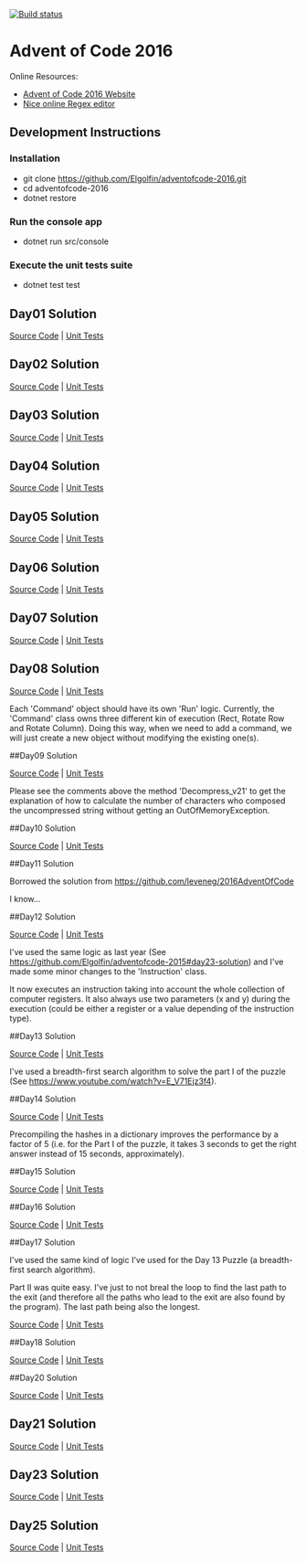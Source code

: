 [![Build status](https://ci.appveyor.com/api/projects/status/owqenrdfs8pd1hwe?svg=true)](https://ci.appveyor.com/project/Elgolfin/adventofcode-2016)

# Advent of Code 2016

Online Resources:
- [Advent of Code 2016 Website][l1]
- [Nice online Regex editor][regex101]

## Development Instructions
### Installation
- git clone https://github.com/Elgolfin/adventofcode-2016.git
- cd adventofcode-2016 
- dotnet restore

### Run the console app
- dotnet run src/console

### Execute the unit tests suite
- dotnet test test

## Day01 Solution

[Source Code][Day01SC] | 
[Unit Tests][Day01UT]

## Day02 Solution

[Source Code][Day02SC] | 
[Unit Tests][Day02UT]

## Day03 Solution

[Source Code][Day03SC] | 
[Unit Tests][Day03UT]

## Day04 Solution

[Source Code][Day04SC] | 
[Unit Tests][Day04UT]

## Day05 Solution

[Source Code][Day05SC] | 
[Unit Tests][Day05UT]

## Day06 Solution

[Source Code][Day06SC] | 
[Unit Tests][Day06UT]

## Day07 Solution

[Source Code][Day07SC] | 
[Unit Tests][Day07UT]

## Day08 Solution

[Source Code][Day08SC] | 
[Unit Tests][Day08UT]

Each 'Command' object should have its own 'Run' logic. Currently, the 'Command' class owns three different kin of execution (Rect, Rotate Row and Rotate Column). Doing this way, when we need to add a command, we will just create a new object without modifying the existing one(s).

##Day09 Solution

[Source Code][Day09SC] | 
[Unit Tests][Day09UT]

Please see the comments above the method 'Decompress_v21' to get the explanation of how to calculate the number of characters who composed the uncompressed string without getting an OutOfMemoryException.

##Day10 Solution

[Source Code][Day10SC] | 
[Unit Tests][Day10UT]

##Day11 Solution

Borrowed the solution from https://github.com/leveneg/2016AdventOfCode

I know...

##Day12 Solution

[Source Code][Day12SC] | 
[Unit Tests][Day12UT]

I've used the same logic as last year (See https://github.com/Elgolfin/adventofcode-2015#day23-solution) and I've made some minor changes to the 'Instruction' class.

It now executes an instruction taking into account the whole collection of computer registers.
It also always use two parameters (x and y) during the execution (could be either a register or a value depending of the instruction type).

##Day13 Solution

[Source Code][Day13SC] | 
[Unit Tests][Day13UT]

I've used a breadth-first search algorithm to solve the part I of the puzzle (See https://www.youtube.com/watch?v=E_V71Ejz3f4).

##Day14 Solution

[Source Code][Day14SC] | 
[Unit Tests][Day14UT]

Precompiling the hashes in a dictionary improves the performance by a factor of 5 (i.e. for the Part I of the puzzle, it takes 3 seconds to get the right answer instead of 15 seconds, approximately).

##Day15 Solution

[Source Code][Day15SC] | 
[Unit Tests][Day15UT]

##Day16 Solution

[Source Code][Day16SC] | 
[Unit Tests][Day16UT]

##Day17 Solution

I've used the same kind of logic I've used for the Day 13 Puzzle (a breadth-first search algorithm).

Part II was quite easy. I've just to not breal the loop to find the last path to the exit
(and therefore all the paths who lead to the exit are also found by the program).
The last path being also the longest.

[Source Code][Day17SC] | 
[Unit Tests][Day17UT]

##Day18 Solution

[Source Code][Day18SC] | 
[Unit Tests][Day18UT]

##Day20 Solution

[Source Code][Day20SC] | 
[Unit Tests][Day20UT]

## Day21 Solution

[Source Code][Day21SC] | 
[Unit Tests][Day21UT]

## Day23 Solution

[Source Code][Day23SC] | 
[Unit Tests][Day23UT]

## Day25 Solution

[Source Code][Day25SC] | 
[Unit Tests][Day25UT]


[l1]:http://adventofcode.com/
[l2]:https://msdn.microsoft.com/en-CA/library/bb383977.aspx
[regex101]:https://regex101.com/

[Day01SC]:https://github.com/Elgolfin/adventofcode-2016/blob/master/src/AdventOfCode2016/Day01.cs
[Day02SC]:https://github.com/Elgolfin/adventofcode-2016/blob/master/src/AdventOfCode2016/Day02.cs
[Day03SC]:https://github.com/Elgolfin/adventofcode-2016/blob/master/src/AdventOfCode2016/Day03.cs
[Day04SC]:https://github.com/Elgolfin/adventofcode-2016/blob/master/src/AdventOfCode2016/Day04.cs
[Day05SC]:https://github.com/Elgolfin/adventofcode-2016/blob/master/src/AdventOfCode2016/Day05.cs
[Day06SC]:https://github.com/Elgolfin/adventofcode-2016/blob/master/src/AdventOfCode2016/Day06.cs
[Day07SC]:https://github.com/Elgolfin/adventofcode-2016/blob/master/src/AdventOfCode2016/Day07.cs
[Day08SC]:https://github.com/Elgolfin/adventofcode-2016/blob/master/src/AdventOfCode2016/Day08.cs
[Day09SC]:https://github.com/Elgolfin/adventofcode-2016/blob/master/src/AdventOfCode2016/Day09.cs
[Day10SC]:https://github.com/Elgolfin/adventofcode-2016/blob/master/src/AdventOfCode2016/Day10.cs
[Day11SC]:https://github.com/Elgolfin/adventofcode-2016/blob/master/src/AdventOfCode2016/Day11.cs
[Day12SC]:https://github.com/Elgolfin/adventofcode-2016/blob/master/src/AdventOfCode2016/Day12.cs
[Day13SC]:https://github.com/Elgolfin/adventofcode-2016/blob/master/src/AdventOfCode2016/Day13.cs
[Day14SC]:https://github.com/Elgolfin/adventofcode-2016/blob/master/src/AdventOfCode2016/Day14.cs
[Day15SC]:https://github.com/Elgolfin/adventofcode-2016/blob/master/src/AdventOfCode2016/Day15.cs
[Day16SC]:https://github.com/Elgolfin/adventofcode-2016/blob/master/src/AdventOfCode2016/Day16.cs
[Day17SC]:https://github.com/Elgolfin/adventofcode-2016/blob/master/src/AdventOfCode2016/Day17.cs
[Day18SC]:https://github.com/Elgolfin/adventofcode-2016/blob/master/src/AdventOfCode2016/Day18.cs

[Day20SC]:https://github.com/Elgolfin/adventofcode-2016/blob/master/Day20.cs
[Day21SC]:https://github.com/Elgolfin/adventofcode-2016/blob/master/Day21.cs
[Day23SC]:https://github.com/Elgolfin/adventofcode-2016/blob/master/Day23.cs
[Day25SC]:https://github.com/Elgolfin/adventofcode-2016/blob/master/Day25.cs



[Day01UT]:https://github.com/Elgolfin/adventofcode-2016/blob/master/test/Day01UnitTests.cs
[Day02UT]:https://github.com/Elgolfin/adventofcode-2016/blob/master/test/Day02UnitTests.cs
[Day03UT]:https://github.com/Elgolfin/adventofcode-2016/blob/master/test/Day03UnitTests.cs
[Day04UT]:https://github.com/Elgolfin/adventofcode-2016/blob/master/test/Day04UnitTests.cs
[Day05UT]:https://github.com/Elgolfin/adventofcode-2016/blob/master/test/Day05UnitTests.cs
[Day06UT]:https://github.com/Elgolfin/adventofcode-2016/blob/master/test/Day06UnitTests.cs
[Day07UT]:https://github.com/Elgolfin/adventofcode-2016/blob/master/test/Day07UnitTests.cs
[Day08UT]:https://github.com/Elgolfin/adventofcode-2016/blob/master/test/Day08UnitTests.cs
[Day09UT]:https://github.com/Elgolfin/adventofcode-2016/blob/master/test/Day09UnitTests.cs
[Day10UT]:https://github.com/Elgolfin/adventofcode-2016/blob/master/test/Day10UnitTests.cs
[Day11UT]:https://github.com/Elgolfin/adventofcode-2016/blob/master/test/Day11UnitTests.cs
[Day12UT]:https://github.com/Elgolfin/adventofcode-2016/blob/master/test/Day12UnitTests.cs
[Day13UT]:https://github.com/Elgolfin/adventofcode-2016/blob/master/test/Day13UnitTests.cs
[Day14UT]:https://github.com/Elgolfin/adventofcode-2016/blob/master/test/Day14UnitTests.cs
[Day15UT]:https://github.com/Elgolfin/adventofcode-2016/blob/master/test/Day15UnitTests.cs
[Day16UT]:https://github.com/Elgolfin/adventofcode-2016/blob/master/test/Day16UnitTests.cs
[Day17UT]:https://github.com/Elgolfin/adventofcode-2016/blob/master/test/Day17UnitTests.cs
[Day18UT]:https://github.com/Elgolfin/adventofcode-2016/blob/master/test/Day18UnitTests.cs

[Day20UT]:https://github.com/Elgolfin/adventofcode-2016/blob/master/AdventOfCode2015UnitTests/Day20_UnitTest.cs
[Day21UT]:https://github.com/Elgolfin/adventofcode-2016/blob/master/AdventOfCode2015UnitTests/Day21_UnitTest.cs
[Day23UT]:https://github.com/Elgolfin/adventofcode-2016/blob/master/AdventOfCode2015UnitTests/Day23_UnitTest.cs
[Day25UT]:https://github.com/Elgolfin/adventofcode-2016/blob/master/AdventOfCode2015UnitTests/Day23_UnitTest.cs